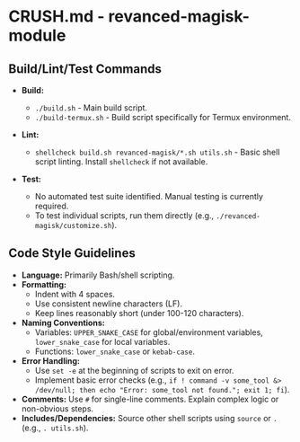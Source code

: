 
# CRUSH.md - revanced-magisk-module

## Build/Lint/Test Commands

*   **Build:**
    *   `./build.sh` - Main build script.
    *   `./build-termux.sh` - Build script specifically for Termux environment.

*   **Lint:**
    *   `shellcheck build.sh revanced-magisk/*.sh utils.sh` - Basic shell script linting. Install `shellcheck` if not available.

*   **Test:**
    *   No automated test suite identified. Manual testing is currently required.
    *   To test individual scripts, run them directly (e.g., `./revanced-magisk/customize.sh`).

## Code Style Guidelines

*   **Language:** Primarily Bash/shell scripting.
*   **Formatting:**
    *   Indent with 4 spaces.
    *   Use consistent newline characters (LF).
    *   Keep lines reasonably short (under 100-120 characters).
*   **Naming Conventions:**
    *   Variables: `UPPER_SNAKE_CASE` for global/environment variables, `lower_snake_case` for local variables.
    *   Functions: `lower_snake_case` or `kebab-case`.
*   **Error Handling:**
    *   Use `set -e` at the beginning of scripts to exit on error.
    *   Implement basic error checks (e.g., `if ! command -v some_tool &> /dev/null; then echo "Error: some_tool not found."; exit 1; fi`).
*   **Comments:** Use `#` for single-line comments. Explain complex logic or non-obvious steps.
*   **Includes/Dependencies:** Source other shell scripts using `source` or `.` (e.g., `. utils.sh`).
